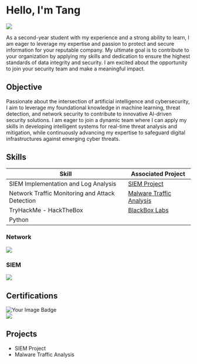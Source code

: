 # Hello, I'm Tang
<a href="https://www.linkedin.com/in/tang-the-anh-b0538b312/"><img src="https://img.shields.io/badge/-LinkedIn-0072b1?&style=for-the-badge&logo=linkedin&logoColor=white" /></a>

As a second-year student with my experience and a strong ability to learn, I am eager to leverage my expertise and passion to protect and secure information for your reputable company. My ultimate goal is to contribute to your organization by applying my skills and dedication to ensure the highest standards of data integrity and security. I am excited about the opportunity to join your security team and make a meaningful impact.

## Objective

Passionate about the intersection of artificial intelligence and cybersecurity, I aim to leverage my foundational knowledge in machine learning, threat detection, and network security to contribute to innovative AI-driven security solutions. I am eager to join a dynamic team where I can apply my skills in developing intelligent systems for real-time threat analysis and mitigation, while continuously advancing my expertise to safeguard digital infrastructures against emerging cyber threats.

## Skills

| Skill                                         | Associated Project         |
|-----------------------------------------------|----------------------------|
| SIEM Implementation and Log Analysis          | <a href="https://github.com/Tom546F6D/SIEM-Project">SIEM Project</a>|
| Network Traffic Monitoring and Attack Detection | <a href="https://github.com/Tom546F6D/Network-Traffic-Analysis">Malware Traffic Analysis</a>|
| TryHackMe - HackTheBox                        | <a href="https://github.com/Tom546F6D/BlackBox-Labs/tree/main">BlackBox Labs</a>|
| Python                                        |

### Network
<div>
    <img src="https://img.shields.io/badge/-Wireshark-1679A7?&style=for-the-badge&logo=Wireshark&logoColor=white" />
</div>

### SIEM
<div>
    <img src="https://img.shields.io/badge/-Elastic-005571?&style=for-the-badge&logo=Elastic&logoColor=white" />
</div>

## Certifications
<div>
    <img src="https://tryhackme-badges.s3.amazonaws.com/AnonyKma.png" alt="Your Image Badge" />
</div>
<div>
    <img src="https://img.shields.io/badge/-CCNA-1A73E8?&style=for-the-badge&logo=Cisco&logoColor=white" />
</div>

## Projects
- SIEM Project
- Malware Traffic Analysis
